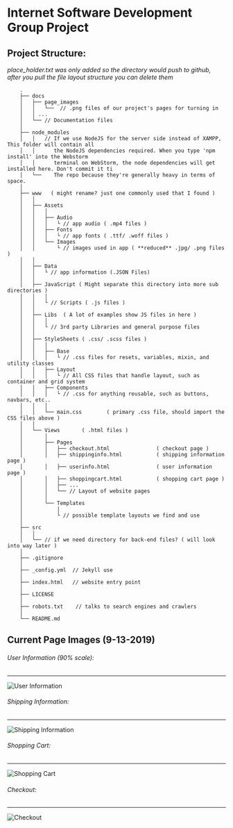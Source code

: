 # Internet Software Development Group Project

## Project Structure: 
*place_holder.txt was only added so the directory would push to github,
after you pull the file layout structure you can delete them*
    
        .
        ├── docs 
        │   ├── page_images 
        │   │   └──  // .png files of our project's pages for turning in 
        │   │ ...
        │   └── // Documentation files
        │
        ├── node_modules
        │   │   // If we use NodeJS for the server side instead of XAMPP, This folder will contain all         
        │   │      the NodeJS dependencies required. When you type 'npm install' into the Webstorm   
        │   │      terminal on WebStorm, the node dependencies will get installed here. Don't commit it ti  
        │   └──    The repo because they're generally heavy in terms of space.     
        │   
        ├── www   ( might rename? just one commonly used that I found )
        │   │
        │   ├── Assets
        │   │   │
        │   │   ├── Audio
        │   │   │   └ // app audio ( .mp4 files )
        │   │   ├── Fonts     
        │   │   │   └ // app fonts ( .ttf/ .woff files )
        │   │   └── Images
        │   │       └ // images used in app ( **reduced** .jpg/ .png files )
        │   │   
        │   ├── Data  
        │   │   └ // app information (.JSON Files) 
        │   │
        │   ├── JavaScript ( Might separate this directory into more sub directories ) 
        │   │   │ 
        │   │   └ // Scripts ( .js files )
        │   │   
        │   ├── Libs  ( A lot of examples show JS files in here )
        │   │   │
        │   │   └ // 3rd party Libraries and general purpose files
        │   │
        │   ├── StyleSheets ( .css/ .scss files )
        │   │   │   
        │   │   ├── Base  
        │   │   │   └ // .css files for resets, variables, mixin, and utility classes      
        │   │   ├── Layout
        │   │   │   └ // All CSS files that handle layout, such as container and grid system
        │   │   ├── Components  
        │   │   │   └ // .css for anything reusable, such as buttons, navbars, etc..  
        │   │   │        
        │   │   └── main.css        ( primary .css file, should import the CSS files above )
        │   │     
        │   └── Views       ( .html files )
        │       │
        │       ├── Pages       
        │       │   ├── checkout.html               ( checkout page )
        │       │   ├── shippinginfo.html           ( shipping information page )
        │       │   ├── userinfo.html               ( user information page )
        │       │   ├── shoppingcart.html           ( shopping cart page )
        │       │   ├── ...
        │       │   └── // Layout of website pages
        │       │   
        │       └── Templates 
        │           │
        │           └ // possible template layouts we find and use 
        │
        ├── src
        │   │
        │   └── // if we need directory for back-end files? ( will look into way later )
        │
        ├── .gitignore
        │
        ├── _config.yml  // Jekyll use 
        │
        ├── index.html   // website entry point                
        │
        ├── LICENSE 
        │
        ├── robots.txt    // talks to search engines and crawlers
        │
        └── README.md
         
## Current Page Images (9-13-2019)
###### User Information (90% scale):
------
![User Information](https://github.com/georgeotj/InternetSoftwareDev3320/blob/master/docs/page_images/user_information_page.png) 
###### Shipping Information:
------
![Shipping Information](https://github.com/georgeotj/InternetSoftwareDev3320/blob/master/docs/page_images/shipping_information_page.png) 
###### Shopping Cart:
------
![Shopping Cart](https://github.com/georgeotj/InternetSoftwareDev3320/blob/master/docs/page_images/shopping_cart_page.png) 
###### Checkout:
------
![Checkout](https://github.com/georgeotj/InternetSoftwareDev3320/blob/master/docs/page_images/checkout_page.png) 

